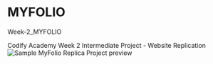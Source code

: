 # MYFOLIO
Week-2_MYFOLIO

Codify Academy Week 2 Intermediate Project - Website Replication
![Sample MyFolio Replica Project preview](https://arianzargaran.github.io/Week-2_MYFOLIO/css/stylings/preview.png) 
